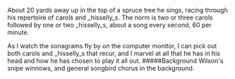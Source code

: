 About 20 yards away up in the top of a spruce tree he sings, racing through his repertoire of carols and _hisselly_s. The norm is two or three carols followed by one or two _hisselly_s, about a song every second, 60 per minute. 

As I watch the sonagrams fly by on the computer monitor, I can pick out both carols and _hisselly_s that recur, and I marvel at all that he has in his head and how he has chosen to play it all out.
#####Background
Wilson's snipe winnows, and general songbird chorus in the background.  
